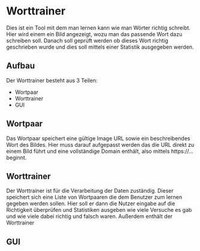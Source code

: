# Worttrainer
Dies ist ein Tool mit dem man lernen kann wie man Wörter richtig schreibt. Hier wird einem ein Bild angezeigt, wozu man das passende Wort dazu schreiben soll. Danach soll geprüft werden ob dieses Wort richtig geschrieben wurde und dies soll mittels einer Statistik ausgegeben werden. 
## Aufbau
Der Worttrainer besteht aus 3 Teilen:
- Wortpaar
- Worttrainer
- GUI

## Wortpaar
Das Wortpaar speichert eine gültige Image URL sowie ein beschreibendes Wort des Bildes. Hier muss darauf aufgepasst werden das die URL direkt zu einem Bild führt und eine vollständige Domain enthält, also mittels https://... beginnt. 
## Worttrainer
Der Worttrainer ist für die Verarbeitung der Daten zuständig. Dieser speichert sich eine Liste von Wortpaaren die dem Benutzer zum lernen gegeben werden sollen. Hier soll er dann die Nutzer eingabe auf die Richtigkeit überprüfen und Statistiken ausgeben wie viele Versuche es gab und wie viele dabei richtig und falsch waren. Außerdem enthält der Worttrainer 
## GUI
